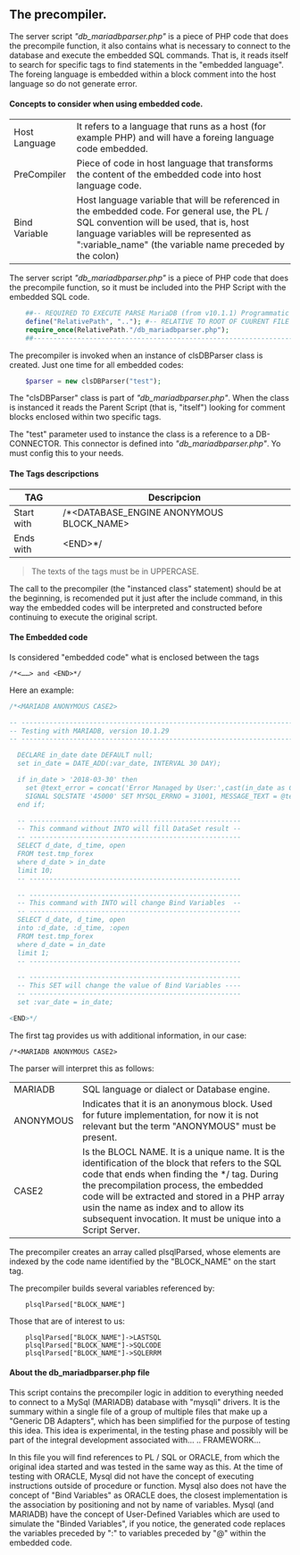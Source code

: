 ## The precompiler.
The server script *"db_mariadbparser.php"* is a piece of PHP code that does the precompile function, it also contains what is necessary to connect to the database and execute the embedded SQL commands. That is, it reads itself to search for specific tags to find statements in the "embedded language". The foreing language is embedded within a block comment into the host language so do not generate error.

#### Concepts to consider when using embedded code.

|             |	|
|----------------|-------------------------------|
|Host Language|It refers to a language that runs as a host (for example PHP) and will have a foreing language code embedded.|
|PreCompiler|Piece of code in host language that transforms the content of the embedded code into host language code.|
|Bind Variable|Host language variable that will be referenced in the embedded code. For general use, the PL / SQL convention will be used, that is, host language variables will be represented as ":variable_name" (the variable name preceded by the colon)|

The server script *"db_mariadbparser.php"* is a piece of PHP code that does the precompile function, so it must be included into the PHP Script with the embedded SQL code.

```php
	##-- REQUIRED TO EXECUTE PARSE MariaDB (from v10.1.1) Programmatic and Compound Statements
	define("RelativePath", ".."); #-- RELATIVE TO ROOT OF CUURENT FILE
	require_once(RelativePath."/db_mariadbparser.php");
	##-----------------------------------------------------------------------------------
```
The precompiler is invoked when an instance of clsDBParser class is created. Just one time for all embedded codes:
```php
	$parser = new clsDBParser("test");
```
The "clsDBParser" class is part of *"db_mariadbparser.php"*. When the class is instanced it reads the Parent Script  (that is, "itself") looking for comment blocks enclosed within two specific tags.

The "test" parameter used to instance the class is a reference to a DB-CONNECTOR. This connector is defined into *"db_mariadbparser.php"*. Yo must config this to your needs.
#### The Tags descripctions
|TAG             |Descripcion                          |
|----------------|-------------------------------|
|Start with|/*<DATABASE_ENGINE ANONYMOUS BLOCK_NAME\>|
|Ends with|\<END>*/|

>The texts of the tags must be in UPPERCASE.

The call to the precompiler (the "instanced class" statement) should be at the beginning, is recomended put it just after the include command, in this way the embedded codes will be interpreted and constructed before continuing to execute the original script.

#### The Embedded code
Is considered "embedded code" what is enclosed between the tags 
```
/*<……> and <END>*/
```
Here an example:
```sql
/*<MARIADB ANONYMOUS CASE2>

-- --------------------------------------------------------------------
-- Testing with MARIADB, version 10.1.29
-- --------------------------------------------------------------------

  DECLARE in_date date DEFAULT null;
  set in_date = DATE_ADD(:var_date, INTERVAL 30 DAY);

  if in_date > '2018-03-30' then
    set @text_error = concat('Error Managed by User:',cast(in_date as CHAR),' Exceeded Date limit');
    SIGNAL SQLSTATE '45000' SET MYSQL_ERRNO = 31001, MESSAGE_TEXT = @text_error;
  end if;

  -- -----------------------------------------------------
  -- This command without INTO will fill DataSet result --
  -- -----------------------------------------------------
  SELECT d_date, d_time, open
  FROM test.tmp_forex
  where d_date > in_date
  limit 10;
  -- -----------------------------------------------------

  -- -----------------------------------------------------
  -- This command with INTO will change Bind Variables  --
  -- -----------------------------------------------------
  SELECT d_date, d_time, open
  into :d_date, :d_time, :open
  FROM test.tmp_forex
  where d_date = in_date
  limit 1;
  -- -----------------------------------------------------

  -- -----------------------------------------------------
  -- This SET will change the value of Bind Variables ----
  -- -----------------------------------------------------
  set :var_date = in_date;

<END>*/
```
The first tag provides us with additional information, in our case:
```
/*<MARIADB ANONYMOUS CASE2>
```
The parser will interpret this as follows:

|             ||
|----------|--------------------------|
|MARIADB|SQL language or dialect or Database engine.|
|ANONYMOUS|Indicates that it is an anonymous block. Used for future implementation, for now it is not relevant but the term "ANONYMOUS" must be present.|
|CASE2|Is the BLOCL NAME. It is a unique name. It is the identification of the block that refers to the SQL code that ends when finding the <END>*\/ tag. During the precompilation process, the embedded code will be extracted and stored in a PHP array usin the name as index and to allow its subsequent invocation. It must be unique into a Script Server.|


The precompiler creates an array called plsqlParsed, whose elements are indexed by the code name identified by the "BLOCK_NAME" on the start tag.
	
The precompiler builds several variables referenced by:
```
	plsqlParsed["BLOCK_NAME"]
```
Those that are of interest to us:
```
	plsqlParsed["BLOCK_NAME"]->LASTSQL
	plsqlParsed["BLOCK_NAME"]->SQLCODE
	plsqlParsed["BLOCK_NAME"]->SQLERRM
```

#### About the db_mariadbparser.php file
This script contains the precompiler logic in addition to everything needed to connect to a MySql (MARIADB) database with "mysqli" drivers. It is the summary within a single file of a group of multiple files that make up a "Generic DB Adapters", which has been simplified for the purpose of testing this idea. This idea is experimental, in the testing phase and possibly will be part of the integral development associated with… .. FRAMEWORK…

In this file you will find references to PL / SQL or ORACLE, from which the original idea started and was tested in the same way as this. At the time of testing with ORACLE, Mysql did not have the concept of executing instructions outside of procedure or function. Mysql also does not have the concept of "Bind Variables" as ORACLE does, the closest implementation is the association by positioning and not by name of variables. Mysql (and MARIADB) have the concept of User-Defined Variables which are used to simulate the "Binded Variables", if you notice, the generated code replaces the variables preceded by ":" to variables preceded by "@" within the embedded code.
